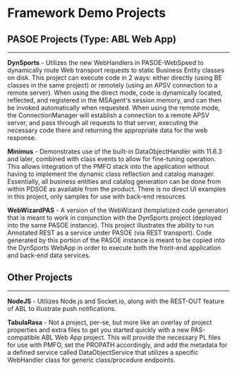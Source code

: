 # Framework Demo Projects


## PASOE Projects (Type: ABL Web App)
------

**DynSports** - Utilizes the new WebHandlers in PASOE-WebSpeed to dynamically route Web transport requests to static Business Entity classes on disk. This project can execute code in 2 ways: either directly (using BE classes in the same project) or remotely (using an APSV connection to a remote server). When using the direct mode, code is dynamically located, reflected, and registered in the MSAgent's session memory, and can then be invoked automatically when requested. When using the remote mode, the ConnectionManager will establish a connection to a remote APSV server, and pass through all requests to that server, executing the necessary code there and returning the appropriate data for the web response.

**Minimus** - Demonstrates use of the built-in DataObjectHandler with 11.6.3 and later, combined with class events to allow for fine-tuning operation. This allows integration of the PMFO stack into the application without having to implement the dynamic class reflection and catalog manager. Essentially, all business entities and catalog generation can be done from within PDSOE as available from the product. There is no direct UI examples in this project, only samples for use with back-end resources.

**WebWizardPAS** - A version of the WebWizard (templatized code generator) that is meant to work in conjunction with the DynSports project (deployed into the same PASOE instance). This project illustrates the ability to run Annotated REST as a service under PASOE (via REST transport). Code generated by this portion of the PASOE instance is meant to be copied into the DynSports WebApp in order to execute both the front-end application and back-end data services.


## Other Projects
------

**NodeJS** - Utilizes Node.js and Socket.io, along with the REST-OUT feature of ABL to illustrate push notifications.

**TabulaRasa** - Not a project, per-se, but more like an overlay of project properties and extra files to get you started quickly with a new PAS-compatible ABL Web App project. This will provide the necessary PL files for use with PMFO, set the PROPATH accordingly, and add the metadata for a defined service called DataObjectService that utilizes a specific WebHandler class for generic class/procedure endpoints.
